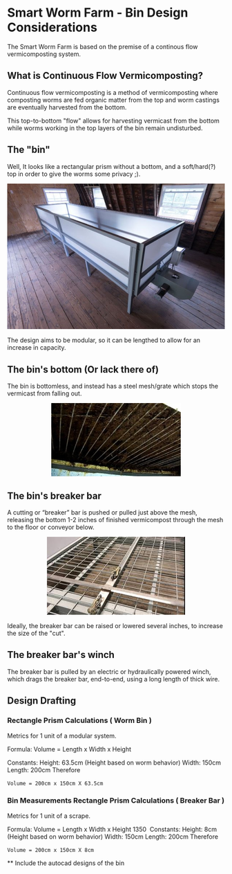 
# Smart Worm Farm - Bin Design Considerations

The Smart Worm Farm is based on the premise of a continous flow vermicomposting system.

## What is Continuous Flow Vermicomposting?

Continuous flow vermicomposting is a method of vermicomposting where composting worms are fed organic matter from the top and worm castings are 
eventually harvested from the bottom. 

This top-to-bottom "flow" allows for harvesting vermicast from the bottom while worms working in the top layers of the bin remain undisturbed.

## The "bin"
Well, It looks like a rectangular prism without a bottom, and a soft/hard(?) top in order to give the worms some privacy ;).  

<p align="center">
  <img src="https://github.com/danielneil/Smart-Worm-Bin/blob/main/images/cf-bin.jpg?raw=true">
</p>

The design aims to be modular, so it can be lengthed to allow for an increase in capacity.   

## The bin's bottom (Or lack there of)

The bin is bottomless, and instead has a steel mesh/grate which stops the vermicast from falling out.

<p align="center">
	  <img src="https://github.com/danielneil/Smart-Worm-Bin/blob/main/images/cf-bin-grate-underside.jpg?raw=true">
</p>

## The bin's breaker bar

A cutting or “breaker” bar is pushed or pulled just above the mesh, releasing the bottom 1-2 inches of finished vermicompost through the mesh to the floor or conveyor below.

<p align="center">
<img src="https://github.com/danielneil/Smart-Worm-Bin/blob/main/images/cf-bin-grate.jpg?raw=true">
</p>

Ideally, the breaker bar can be raised or lowered several inches, to increase the size of the "cut". 

## The breaker bar's winch

The breaker bar is pulled by an electric or hydraulically powered winch, which drags the breaker bar, end-to-end, using a long length of thick wire.

## Design Drafting 

### Rectangle Prism Calculations ( Worm Bin )

Metrics for 1 unit of a modular system. 

Formula:
	Volume =  Length x Width x Height 

Constants:
	Height: 63.5cm (Height based on worm behavior) 
	Width: 150cm 
	Length: 200cm
	Therefore 

	Volume = 200cm x 150cm X 63.5cm

### Bin Measurements Rectangle Prism Calculations ( Breaker Bar )

Metrics for 1 unit of a scrape. 

Formula:
	Volume =  Length x Width x Height 
1350 
Constants:
	Height: 8cm (Height based on worm behavior) 
	Width: 150cm 
	Length: 200cm
	Therefore 

	Volume = 200cm x 150cm X 8cm


** Include the autocad designs of the bin
